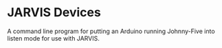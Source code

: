 JARVIS Devices
=======================

A command line program for putting an Arduino running Johnny-Five into listen mode
for use with JARVIS.